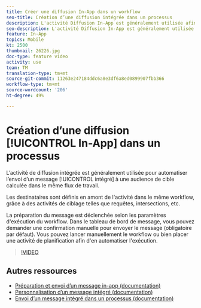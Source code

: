 ```yaml
---
title: Créer une diffusion In-App dans un workflow
seo-title: Création d’une diffusion intégrée dans un processus
description: L'activité Diffusion In-App est généralement utilisée afin d'automatiser l'envoi d'un message In-App à une audience cible calculée dans le même workflow.
seo-description: L'activité Diffusion In-App est généralement utilisée afin d'automatiser l'envoi d'un message In-App à une audience cible calculée dans le même workflow.
feature: In-App
topics: Mobile
kt: 2500
thumbnail: 26226.jpg
doc-type: feature video
activity: use
team: TM
translation-type: tm+mt
source-git-commit: 11263e247184ddc6a8e3df6a8ed0899907fbb366
workflow-type: tm+mt
source-wordcount: '206'
ht-degree: 49%

---
```



# Création d’une diffusion [!UICONTROL In-App] dans un processus

L’activité de diffusion intégrée est généralement utilisée pour automatiser l’envoi d’un message [!UICONTROL intégré] à une audience de cible calculée dans le même flux de travail.

Les destinataires sont définis en amont de l&#39;activité dans le même workflow, grâce à des activités de ciblage telles que requêtes, intersections, etc.

La préparation du message est déclenchée selon les paramètres d&#39;exécution du workflow. Dans le tableau de bord de message, vous pouvez demander une confirmation manuelle pour envoyer le message (obligatoire par défaut). Vous pouvez lancer manuellement le workflow ou bien placer une activité de planification afin d&#39;en automatiser l&#39;exécution.

>[!VIDEO](https://video.tv.adobe.com/v/26226?quality=12)

## Autres ressources

* [Préparation et envoi d’un message in-app (documentation)](https://docs.adobe.com/content/help/en/campaign-standard/using/communication-channels/in-app-messaging/preparing-and-sending-an-in-app-message.html)
* [Personnalisation d’un message intégré (documentation)](https://docs.adobe.com/content/help/en/campaign-standard/using/communication-channels/in-app-messaging/customizing-an-in-app-message.html)
* [Envoi d’un message intégré dans un processus (documentation)](https://docs.adobe.com/content/help/en/campaign-standard/using/managing-processes-and-data/channel-activities/in-app-delivery.html)
